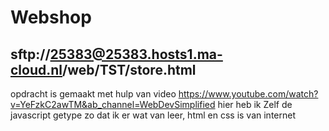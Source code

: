 # Webshop

## sftp://25383@25383.hosts1.ma-cloud.nl/web/TST/store.html

opdracht is gemaakt met hulp van video https://www.youtube.com/watch?v=YeFzkC2awTM&ab_channel=WebDevSimplified
hier heb ik Zelf de javascript getype zo dat ik er wat van leer, html en css is van internet
